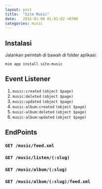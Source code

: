 ```yaml
---
layout: post
title:  "Site Music"
date:   2016-01-08 01:01:02 +0700
categories: music
---
```


## Instalasi

Jalankan perintah di bawah di folder aplikasi:

```
mim app install site-music
```

## Event Listener

1. `music:created` `(object $page)`
1. `music:deleted` `(object $page)`
1. `music:updated` `(object $page)`
1. `music-album:created` `(object $page)`
1. `music-album:deleted` `(object $page)`
1. `music-album:updated` `(object $page)`

## EndPoints

### `GET /music/feed.xml`

### `GET /music/listen/(:slug)`

### `GET /music/album/(:slug)`

### `GET /music/album/(:slug)/feed.xml`